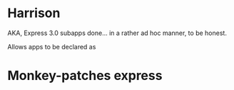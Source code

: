 # Harrison

AKA, Express 3.0 subapps done... in a rather ad hoc manner, to be honest.

Allows apps to be declared as 

# Monkey-patches express 
